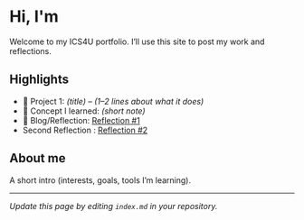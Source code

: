 # Hi, I'm <Your Name>
Welcome to my ICS4U portfolio. I’ll use this site to post my work and reflections.

## Highlights
- 🔧 Project 1: *(title)* – *(1–2 lines about what it does)*
- 🧠 Concept I learned: *(short note)*
- 📝 Blog/Reflection: [Reflection #1](./posts/first_reflection.md)
-  Second Reflection : [Reflection #2](./posts/second.md)

## About me
A short intro (interests, goals, tools I’m learning).

---
*Update this page by editing `index.md` in your repository.*
